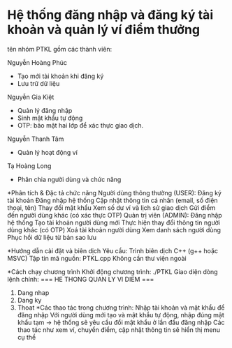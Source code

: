 # Hệ thống đăng nhập và đăng ký tài khoản và quản lý ví điểm thưởng
tên nhóm PTKL gồm các thành viên:

Nguyễn Hoàng Phúc    
+ Tạo mới tài khoản khi đăng ký
+ Lưu trữ dữ liệu
  
Nguyễn Gia Kiệt
+ Quản lý đăng nhập
+ Sinh mật khẩu tự động
+ OTP: bảo mật hai lớp để xác thực giao dịch.

Nguyễn Thanh Tâm 
+ Quản lý hoạt động ví
  
Tạ Hoàng Long 
+ Phân chia người dùng và chức năng


*Phân tích & Đặc tả chức năng
Người dùng thông thường (USER):
Đăng ký tài khoản
Đăng nhập hệ thống
Cập nhật thông tin cá nhân (email, số điện thoại, tên)
Thay đổi mật khẩu
Xem số dư ví và lịch sử giao dịch
Gửi điểm đến người dùng khác (có xác thực OTP)
Quản trị viên (ADMIN):
Đăng nhập hệ thống
Tạo tài khoản người dùng mới
Thực hiện thay đổi thông tin người dùng khác (có OTP)
Xoá tài khoản người dùng
Xem danh sách người dùng
Phục hồi dữ liệu từ bản sao lưu

*Hướng dẫn cài đặt và biên dịch
Yêu cầu:
Trình biên dịch C++ (g++ hoặc MSVC)
Tập tin mã nguồn: PTKL.cpp
Không cần thư viện ngoài

*Cách chạy chương trình
  Khởi động chương trình:
  ./PTKL
  Giao diện dòng lệnh chính:
  === HE THONG QUAN LY VI DIEM ===
  1. Dang nhap
  2. Dang ky
  3. Thoat
     *Các thao tác trong chương trình:
     Nhập tài khoản và mật khẩu để đăng nhập
     Với người dùng mới tạo và mật khẩu tự động, nhập đúng mật khẩu tạm → hệ thống sẽ yêu cầu đổi mật khẩu ở lần đầu đăng nhập
     Các thao tác như xem ví, chuyển điểm, cập nhật thông tin sẽ hiển thị menu cụ thể
